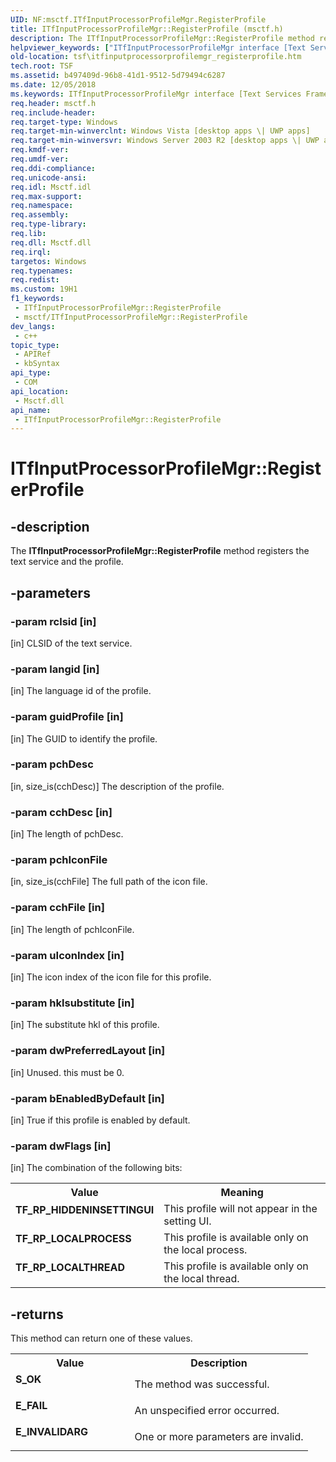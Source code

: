```yaml
---
UID: NF:msctf.ITfInputProcessorProfileMgr.RegisterProfile
title: ITfInputProcessorProfileMgr::RegisterProfile (msctf.h)
description: The ITfInputProcessorProfileMgr::RegisterProfile method registers the text service and the profile.
helpviewer_keywords: ["ITfInputProcessorProfileMgr interface [Text Services Framework]","RegisterProfile method","ITfInputProcessorProfileMgr.RegisterProfile","ITfInputProcessorProfileMgr::RegisterProfile","RegisterProfile","RegisterProfile method [Text Services Framework]","RegisterProfile method [Text Services Framework]","ITfInputProcessorProfileMgr interface","TF_RP_HIDDENINSETTINGUI","TF_RP_LOCALPROCESS","TF_RP_LOCALTHREAD","msctf/ITfInputProcessorProfileMgr::RegisterProfile","tsf.itfinputprocessorprofilemgr_registerprofile"]
old-location: tsf\itfinputprocessorprofilemgr_registerprofile.htm
tech.root: TSF
ms.assetid: b497409d-96b8-41d1-9512-5d79494c6287
ms.date: 12/05/2018
ms.keywords: ITfInputProcessorProfileMgr interface [Text Services Framework],RegisterProfile method, ITfInputProcessorProfileMgr.RegisterProfile, ITfInputProcessorProfileMgr::RegisterProfile, RegisterProfile, RegisterProfile method [Text Services Framework], RegisterProfile method [Text Services Framework],ITfInputProcessorProfileMgr interface, TF_RP_HIDDENINSETTINGUI, TF_RP_LOCALPROCESS, TF_RP_LOCALTHREAD, msctf/ITfInputProcessorProfileMgr::RegisterProfile, tsf.itfinputprocessorprofilemgr_registerprofile
req.header: msctf.h
req.include-header: 
req.target-type: Windows
req.target-min-winverclnt: Windows Vista [desktop apps \| UWP apps]
req.target-min-winversvr: Windows Server 2003 R2 [desktop apps \| UWP apps]
req.kmdf-ver: 
req.umdf-ver: 
req.ddi-compliance: 
req.unicode-ansi: 
req.idl: Msctf.idl
req.max-support: 
req.namespace: 
req.assembly: 
req.type-library: 
req.lib: 
req.dll: Msctf.dll
req.irql: 
targetos: Windows
req.typenames: 
req.redist: 
ms.custom: 19H1
f1_keywords:
 - ITfInputProcessorProfileMgr::RegisterProfile
 - msctf/ITfInputProcessorProfileMgr::RegisterProfile
dev_langs:
 - c++
topic_type:
 - APIRef
 - kbSyntax
api_type:
 - COM
api_location:
 - Msctf.dll
api_name:
 - ITfInputProcessorProfileMgr::RegisterProfile
---
```


# ITfInputProcessorProfileMgr::RegisterProfile


## -description

The <b>ITfInputProcessorProfileMgr::RegisterProfile</b> method registers the text service and the profile.

## -parameters

### -param rclsid [in]

[in] CLSID of the text service.

### -param langid [in]

[in] The language id of the profile.

### -param guidProfile [in]

[in] The GUID to identify the profile.

### -param pchDesc

[in, size_is(cchDesc)] The description of the profile.

### -param cchDesc [in]

[in] The length of pchDesc.

### -param pchIconFile

[in, size_is(cchFile] The full path of the icon file.

### -param cchFile [in]

[in] The length of pchIconFile.

### -param uIconIndex [in]

[in] The icon index of the icon file for this profile.

### -param hklsubstitute [in]

[in] The substitute hkl of this profile.

### -param dwPreferredLayout [in]

[in] Unused. this must be 0.

### -param bEnabledByDefault [in]

[in] True if this profile is enabled by default.

### -param dwFlags [in]

[in] The combination of the following bits:

<table>
<tr>
<th>Value</th>
<th>Meaning</th>
</tr>
<tr>
<td width="40%"><a id="TF_RP_HIDDENINSETTINGUI"></a><a id="tf_rp_hiddeninsettingui"></a><dl>
<dt><b>TF_RP_HIDDENINSETTINGUI</b></dt>
</dl>
</td>
<td width="60%">
This profile will not appear in the setting UI.

</td>
</tr>
<tr>
<td width="40%"><a id="TF_RP_LOCALPROCESS"></a><a id="tf_rp_localprocess"></a><dl>
<dt><b>TF_RP_LOCALPROCESS</b></dt>
</dl>
</td>
<td width="60%">
This profile is available only on the local process.

</td>
</tr>
<tr>
<td width="40%"><a id="TF_RP_LOCALTHREAD"></a><a id="tf_rp_localthread"></a><dl>
<dt><b>TF_RP_LOCALTHREAD</b></dt>
</dl>
</td>
<td width="60%">
This profile is available only on the local thread.

</td>
</tr>
</table>

## -returns

This method can return one of these values.

<table>
<tr>
<th>Value</th>
<th>Description</th>
</tr>
<tr>
<td width="40%">
<dl>
<dt><b>S_OK</b></dt>
</dl>
</td>
<td width="60%">
The method was successful.

</td>
</tr>
<tr>
<td width="40%">
<dl>
<dt><b>E_FAIL</b></dt>
</dl>
</td>
<td width="60%">
An unspecified error occurred.

</td>
</tr>
<tr>
<td width="40%">
<dl>
<dt><b>E_INVALIDARG</b></dt>
</dl>
</td>
<td width="60%">
One or more parameters are invalid.

</td>
</tr>
</table>

